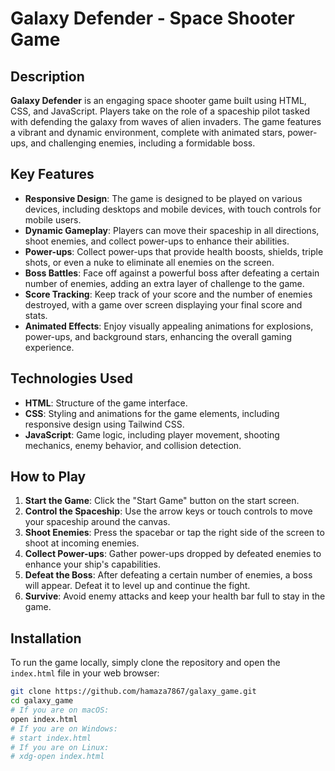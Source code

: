 # Galaxy Defender - Space Shooter Game

## Description

**Galaxy Defender** is an engaging space shooter game built using HTML, CSS, and JavaScript. Players take on the role of a spaceship pilot tasked with defending the galaxy from waves of alien invaders. The game features a vibrant and dynamic environment, complete with animated stars, power-ups, and challenging enemies, including a formidable boss.

## Key Features

- **Responsive Design**: The game is designed to be played on various devices, including desktops and mobile devices, with touch controls for mobile users.
- **Dynamic Gameplay**: Players can move their spaceship in all directions, shoot enemies, and collect power-ups to enhance their abilities.
- **Power-ups**: Collect power-ups that provide health boosts, shields, triple shots, or even a nuke to eliminate all enemies on the screen.
- **Boss Battles**: Face off against a powerful boss after defeating a certain number of enemies, adding an extra layer of challenge to the game.
- **Score Tracking**: Keep track of your score and the number of enemies destroyed, with a game over screen displaying your final score and stats.
- **Animated Effects**: Enjoy visually appealing animations for explosions, power-ups, and background stars, enhancing the overall gaming experience.

## Technologies Used

- **HTML**: Structure of the game interface.
- **CSS**: Styling and animations for the game elements, including responsive design using Tailwind CSS.
- **JavaScript**: Game logic, including player movement, shooting mechanics, enemy behavior, and collision detection.

## How to Play

1. **Start the Game**: Click the "Start Game" button on the start screen.
2. **Control the Spaceship**: Use the arrow keys or touch controls to move your spaceship around the canvas.
3. **Shoot Enemies**: Press the spacebar or tap the right side of the screen to shoot at incoming enemies.
4. **Collect Power-ups**: Gather power-ups dropped by defeated enemies to enhance your ship's capabilities.
5. **Defeat the Boss**: After defeating a certain number of enemies, a boss will appear. Defeat it to level up and continue the fight.
6. **Survive**: Avoid enemy attacks and keep your health bar full to stay in the game.

## Installation

To run the game locally, simply clone the repository and open the `index.html` file in your web browser:

```bash
git clone https://github.com/hamaza7867/galaxy_game.git
cd galaxy_game
# If you are on macOS:
open index.html
# If you are on Windows:
# start index.html
# If you are on Linux:
# xdg-open index.html
